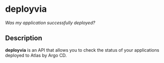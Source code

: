 # deployvia

_Was my application successfully deployed?_

## Description

**deployvia** is an API that allows you to check the status of your applications deployed to Atlas by Argo CD.
